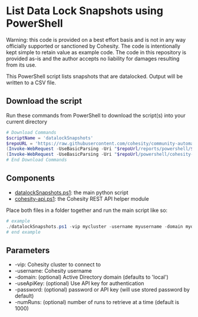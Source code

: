 # List Data Lock Snapshots using PowerShell

Warning: this code is provided on a best effort basis and is not in any way officially supported or sanctioned by Cohesity. The code is intentionally kept simple to retain value as example code. The code in this repository is provided as-is and the author accepts no liability for damages resulting from its use.

This PowerShell script lists snapshots that are datalocked. Output will be written to a CSV file.

## Download the script

Run these commands from PowerShell to download the script(s) into your current directory

```powershell
# Download Commands
$scriptName = 'datalockSnapshots'
$repoURL = 'https://raw.githubusercontent.com/cohesity/community-automation-samples/main'
(Invoke-WebRequest -UseBasicParsing -Uri "$repoUrl/reports/powershell/$scriptName/$scriptName.ps1").content | Out-File "$scriptName.ps1"; (Get-Content "$scriptName.ps1") | Set-Content "$scriptName.ps1"
(Invoke-WebRequest -UseBasicParsing -Uri "$repoUrl/powershell/cohesity-api/cohesity-api.ps1").content | Out-File cohesity-api.ps1; (Get-Content cohesity-api.ps1) | Set-Content cohesity-api.ps1
# End Download Commands
```

## Components

* [datalockSnapshots.ps1](https://raw.githubusercontent.com/cohesity/community-automation-samples/main/reports/powershell/datalockSnapshots/datalockSnapshots.ps1): the main python script
* [cohesity-api.ps1](https://raw.githubusercontent.com/cohesity/community-automation-samples/main/powershell/cohesity-api/cohesity-api.ps1): the Cohesity REST API helper module

Place both files in a folder together and run the main script like so:

```powershell
# example
./datalockSnapshots.ps1 -vip mycluster -username myusername -domain mydomain.net
# end example
```

## Parameters

* -vip: Cohesity cluster to connect to
* -username: Cohesity username
* -domain: (optional) Active Directory domain (defaults to 'local')
* -useApiKey: (optional) Use API key for authentication
* -password: (optional) password or API key (will use stored password by default)
* -numRuns: (optional) number of runs to retrieve at a time (default is 1000)
